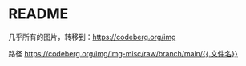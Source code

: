 # README

几乎所有的图片，转移到：https://codeberg.org/img

路径
https://codeberg.org/img/img-misc/raw/branch/main/{{.文件名}}